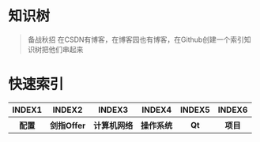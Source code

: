 # 知识树
>备战秋招
在CSDN有博客，在博客园也有博客，在Github创建一个索引知识树把他们串起来

# 快速索引
<table>
<tr>
  <th >INDEX1</th>
  <th>INDEX2</th>
  <th>INDEX3</th>
  <th>INDEX4</th>
  <th>INDEX5</th>
  <th>INDEX6</th>
</tr>
<tr>
  <th src="https://github.com/Artist-V/MySkillTree/blob/master/%E9%85%8D%E7%BD%AE.md">配置</th>
  <th>剑指Offer</th>
  <th>计算机网络</th>
  <th>操作系统</th>
  <th>Qt</th>
  <th>项目</th>
</tr>
</table>
